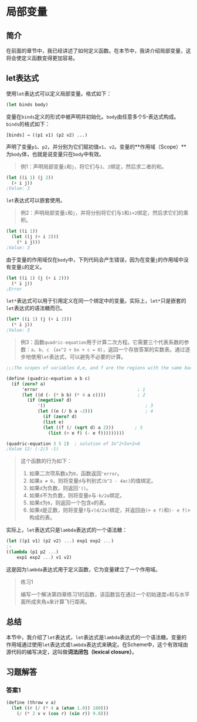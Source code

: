 # 局部变量

## 简介

在前面的章节中，我已经讲述了如何定义函数。在本节中，我讲介绍局部变量，这将会使定义函数变得更加容易。

## let表达式

使用`let`表达式可以定义局部变量。格式如下：

```scheme
(let binds body)
```

变量在`binds`定义的形式中被声明并初始化。`body`由任意多个S-表达式构成。`binds`的格式如下：

```
[binds] → ((p1 v1) (p2 v2) ...)
```

声明了变量`p1`、`p2`，并分别为它们赋初值`v1`、`v2`。变量的**作用域（Scope）**为`body`体，也就是说变量只在`body`中有效。

> 例1：声明局部变量`i`和`j`，将它们与`1`、`2`绑定，然后求二者的和。

```scheme
(let ((i 1) (j 2))
  (+ i j))
;Value: 3
```

`let`表达式可以嵌套使用。

> 例2：声明局部变量`i`和`j`，并将分别将它们与`1`和`i+2`绑定，然后求它们的乘积。

```scheme
(let ((i 1))
  (let ((j (+ i 2)))
    (* i j)))
;Value: 3
```

由于变量的作用域仅在`body`中，下列代码会产生错误，因为在变量`j`的作用域中没有变量`i`的定义。

```scheme
(let ((i 1) (j (+ i 2)))
  (* i j))
;Error
```

`let*`表达式可以用于引用定义在同一个绑定中的变量。实际上，`let*`只是嵌套的`let`表达式的语法糖而已。

```scheme
(let* ((i 1) (j (+ i 2)))
  (* i j))
;Value: 3
```

> 例3：函数`quadric-equation`用于计算二次方程。它需要三个代表系数的参数：`a`、`b`、`c` （`ax^2 + bx + c = 0`），返回一个存放答案的实数表。通过逐步地使用`let`表达式，可以避免不必要的计算。

```scheme
;;;The scopes of variables d,e, and f are the regions with the same background colors.

(define (quadric-equation a b c)
  (if (zero? a)      
      'error                                      ; 1
      (let ((d (- (* b b) (* 4 a c))))            ; 2
        (if (negative? d)
            '()                                      ; 3
            (let ((e (/ b a -2)))                    ; 4
              (if (zero? d)
              (list e)
              (let ((f (/ (sqrt d) a 2)))        ; 5
                (list (+ e f) (- e f)))))))))

(quadric-equation 3 5 2)  ; solution of 3x^2+5x+2=0
;Value 12: (-2/3 -1)
```

> 这个函数的行为如下：
> 
> 1. 如果二次项系数`a`为`0`，函数返回`'error`。
> 2. 如果`a ≠ 0`，则将变量`d`与判别式`(b^2 - 4ac)`的值绑定。
> 3. 如果`d`为负数，则返回`'()`。
> 4. 如果`d`不为负数，则将变量`e`与`-b/2a`绑定。
> 5. 如果`d`为`0`，则返回一个包含`e`的表。
> 6. 如果`d`是正数，则将变量`f`与`√(d/2a)`绑定，并返回由`(+ e f)`和`(- e f)`> 构成的表。

实际上，`let`表达式只是`lambda`表达式的一个语法糖：

```scheme
(let ((p1 v1) (p2 v2) ...) exp1 exp2 ...)
;⇒
((lambda (p1 p2 ...)
    exp1 exp2 ...) v1 v2)
```

这是因为`lambda`表达式用于定义函数，它为变量建立了一个作用域。

> 练习1
> 
> 编写一个解决第四章练习1的函数，该函数旨在通过一个初始速度`v`和与水平面所成夹角`a`来计算飞行距离。

## 总结

本节中，我介绍了`let`表达式，`let`表达式是`lambda`表达式的一个语法糖。变量的作用域通过使用`let`表达式或`lambda`表达式来确定。在Scheme中，这个有效域由源代码的编写决定，这叫做**词法闭包（lexical closure）**。

## 习题解答

### 答案1

```scheme
(define (throw v a)
  (let ((r (/ (* 4 a (atan 1.0)) 180)))
    (/ (* 2 v v (cos r) (sin r)) 9.8)))
```
